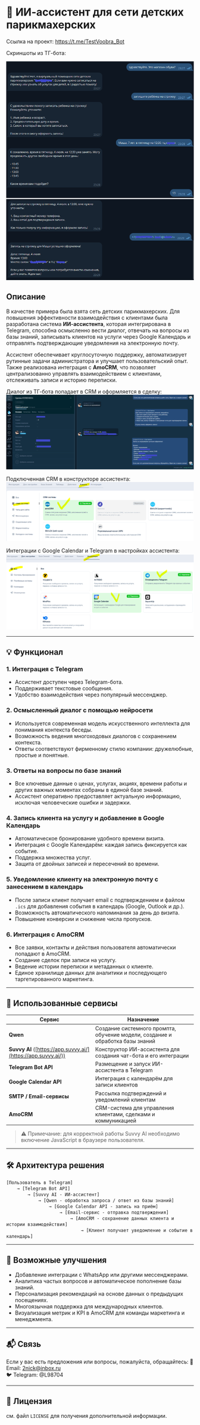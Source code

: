 # 🎨 ИИ-ассистент для сети детских парикмахерских

Ссылка на проект: https://t.me/TestVoobra_Bot

Скриншоты из ТГ-бота:

![Скриншот 1](https://github.com/MrLeoRyb/AI_Assistant_TG_Bot_Voobra/blob/main/0.png?raw=true)
![Скриншот 2](https://github.com/MrLeoRyb/AI_Assistant_TG_Bot_Voobra/blob/main/2.png?raw=true)

## Описание

В качестве примера была взята сеть детских парикмахерских. Для повышения эффективности взаимодействия с клиентами была разработана система **ИИ-ассистента**, которая интегрирована в Telegram, способна осмысленно вести диалог, отвечать на вопросы из базы знаний, записывать клиентов на услуги через Google Календарь и отправлять подтверждающие уведомления на электронную почту.

Ассистент обеспечивает круглосуточную поддержку, автоматизирует рутинные задачи администратора и улучшает пользовательский опыт. Также реализована интеграция с **AmoCRM**, что позволяет централизованно управлять взаимодействием с клиентами, отслеживать записи и историю переписки.

Диалог из ТГ-бота попадает в CRM и оформляется в сделку:
![Скриншот 2](https://github.com/MrLeoRyb/AI_Assistant_TG_Bot_Voobra/blob/main/amo_deal.png?raw=true)

Подключенная CRM в конструкторе ассистента:
![Скриншот 2](https://github.com/MrLeoRyb/AI_Assistant_TG_Bot_Voobra/blob/main/crm_applied.png?raw=true)

Интеграции с Google Calendar и Telegram в настройках ассистента:
![Скриншот 2](https://github.com/MrLeoRyb/AI_Assistant_TG_Bot_Voobra/blob/main/integr_applied.png?raw=true)

---

## 💡 Функционал

### 1. Интеграция с Telegram
- Ассистент доступен через Telegram-бота.
- Поддерживает текстовые сообщения.
- Удобство взаимодействия через популярный мессенджер.

### 2. Осмысленный диалог с помощью нейросети
- Используется современная модель искусственного интеллекта для понимания контекста беседы.
- Возможность ведения многоходовых диалогов с сохранением контекста.
- Ответы соответствуют фирменному стилю компании: дружелюбные, простые и понятные.

### 3. Ответы на вопросы по базе знаний
- Все ключевые данные о ценах, услугах, акциях, времени работы и других важных моментах собраны в единой базе знаний.
- Ассистент оперативно предоставляет актуальную информацию, исключая человеческие ошибки и задержки.

### 4. Запись клиента на услугу и добавление в Google Календарь
- Автоматическое бронирование удобного времени визита.
- Интеграция с Google Календарём: каждая запись фиксируется как событие.
- Поддержка множества услуг.
- Защита от двойных записей и пересечений во времени.

### 5. Уведомление клиенту на электронную почту с занесением в календарь
- После записи клиент получает email с подтверждением и файлом `.ics` для добавления события в календарь (Google, Outlook и др.).
- Возможность автоматического напоминания за день до визита.
- Повышение конверсии и снижение числа пропусков.

### 6. Интеграция с AmoCRM
- Все заявки, контакты и действия пользователя автоматически попадают в AmoCRM.
- Создание сделок при записи на услугу.
- Ведение истории переписки и метаданных о клиенте.
- Единое хранилище данных для аналитики и последующего таргетированного маркетинга.

---

## 🔧 Использованные сервисы

| Сервис             | Назначение |
|--------------------|------------|
| **Qwen**           | Создание системного промпта, обучение модели, создание и обработка базы знаний |
| **Suvvy AI** ([https://app.suvvy.ai/](https://app.suvvy.ai/)) | Конструктор ИИ-ассистента для создания чат-бота и его интеграции |
| **Telegram Bot API** | Размещение и запуск ИИ-ассистента в Telegram |
| **Google Calendar API** | Интеграция с календарём для записи клиентов |
| **SMTP / Email-сервисы** | Рассылка подтверждений и уведомлений клиентам |
| **AmoCRM**          | CRM-система для управления клиентами, сделками и коммуникацией |
  
> ⚠️ Примечание: для корректной работы Suvvy AI необходимо включение JavaScript в браузере пользователя.

---

## 🛠 Архитектура решения

```
[Пользователь в Telegram]
    → [Telegram Bot API]
        → [Suvvy AI - ИИ-ассистент]
            → [Qwen - обработка запроса / ответ из базы знаний]
                → [Google Calendar API - запись на приём]
                    → [Email-сервис - отправка подтверждения]
                        → [AmoCRM - сохранение данных клиента и истории взаимодействия]
                            → [Клиент получает уведомление и событие в календарь]
```

---

## 📌 Возможные улучшения

- Добавление интеграции с WhatsApp или другими мессенджерами.
- Аналитика частых вопросов и автоматическое пополнение базы знаний.
- Персонализация рекомендаций на основе данных о предыдущих посещениях.
- Многоязычная поддержка для международных клиентов.
- Визуализация метрик и KPI в AmoCRM для команды маркетинга и менеджмента.

---

## 📬 Связь

Если у вас есть предложения или вопросы, пожалуйста, обращайтесь:
📧 Email: 2nick@inbox.ru  
🐦 Telegram: @L98704

---

## 📝 Лицензия

см. файл `LICENSE` для получения дополнительной информации.
